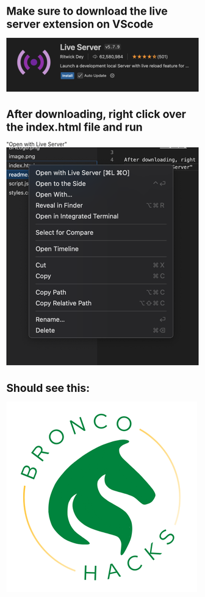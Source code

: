 # Make sure to download the live server extension on VScode

![alt text](LiveServerDownload.png)

# After downloading, right click over the index.html file and run

"Open with Live Server"
![alt text](OpenWithLiveServer.png)

# Should see this:

![alt text](BHLogo.png)
